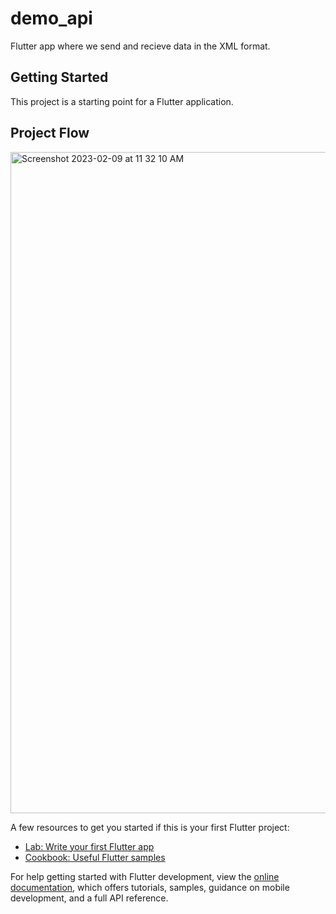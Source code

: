# demo_api

Flutter app where we send and recieve data in the XML format.

## Getting Started

This project is a starting point for a Flutter application.


## Project Flow

<img width="1058" alt="Screenshot 2023-02-09 at 11 32 10 AM" src="https://user-images.githubusercontent.com/79441445/217732104-a64361d7-6df0-4ee6-bc58-b75c01eca5ce.png">

A few resources to get you started if this is your first Flutter project:

- [Lab: Write your first Flutter app](https://docs.flutter.dev/get-started/codelab)
- [Cookbook: Useful Flutter samples](https://docs.flutter.dev/cookbook)

For help getting started with Flutter development, view the
[online documentation](https://docs.flutter.dev/), which offers tutorials,
samples, guidance on mobile development, and a full API reference.
